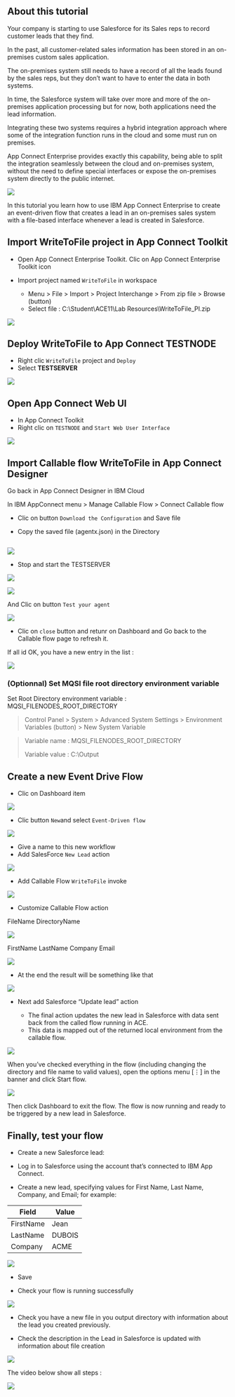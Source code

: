 

## About this tutorial

Your company is starting to use Salesforce for its Sales reps to record customer leads that they find. 

In the past, all customer-related sales information has been stored in an on-premises custom sales application. 

The on-premises system still needs to have a record of all the leads found by the sales reps, but they don’t want to have to enter the data in both systems. 

In time, the Salesforce system will take over more and more of the on-premises application processing but for now, both applications need the lead information. 

Integrating these two systems requires a hybrid integration approach where some of the integration function runs in the cloud and some must run on premises. 

App Connect Enterprise provides exactly this capability, being able to split the integration seamlessly between the cloud and on-premises system, without the need to define special interfaces or expose the on-premises system directly to the public internet.


![](./img/diagram.jpg)

In this tutorial you learn how to use IBM App Connect Enterprise to create an event-driven flow that creates a lead in an on-premises sales system with a file-based interface whenever a lead is created in Salesforce.

## Import WriteToFile project in App Connect Toolkit


- Open App Connect Enterprise Toolkit. Clic on App Connect Enterprise Toolkit icon

- Import project named `WriteToFile` in workspace
	- Menu > File > Import > Project Interchange > From zip file > Browse (button)
	- Select file : C:\Student\ACE11\Lab Resources\WriteToFile_PI.zip

![](./img/importprojectintoolkit.gif)


## Deploy WriteToFile to App Connect TESTNODE

- Right clic `WriteToFile` project and `Deploy`
- Select **TESTSERVER**

![](./img/deployprojecttonode.gif)


## Open App Connect Web UI

- In App Connect Toolkit 
- Right clic on `TESTNODE` and `Start Web User Interface`

![](./img/openwebui.gif)


## Import Callable flow WriteToFile in App Connect Designer

Go back in App Connect Designer in IBM Cloud

In IBM AppConnect menu > Manage Callable Flow > Connect Callable flow

- Clic on button `Download the Configuration` and Save file

- Copy the saved file (agentx.json) in the Directory 

```C:\ProgramData\IBM\MQSI\config\TESTNODE\TESTSERVER\iibswitch\agentx  of your "On Premise" App Connect component.
```

![](./img/importcallableflow.gif)

- Stop and start the TESTSERVER

![](./img/stoptestserver.png)

![](./img/starttestserver.png)

And Clic on button `Test your agent`

![](./img/testagent.png)

- Clic on `close` button and retunr on Dashboard and Go back to the Callable flow page to refresh it.

If all id OK, you have a new entry in the list :

![](./img/import-callableflow-writetofile.png)

### (Optionnal) Set MQSI file root directory environment variable

> 
Set Root Directory environment variable : MQSI_FILENODES_ROOT_DIRECTORY

> Control Panel > System > Advanced System Settings > Environment Variables (button) > New System Variable

>Variable name : MQSI_FILENODES_ROOT_DIRECTORY
>
>Variable value : C:\Output


## Create a new Event Drive Flow

- Clic on Dashboard item

![](./img/godashboard.gif)

- Clic button `New`and select `Event-Driven flow`

![](./img/newevent.gif)

- Give a name to this new workflow
- Add SalesForce `New Lead` action

![](./img/addslfaction.gif)

- Add Callable Flow `WriteToFile` invoke

![](./img/addcallableflow.gif)

- Customize Callable Flow action

FileName
DirectoryName

![](./img/customizecallableflow.gif)

FirstName
LastName
Company
Email

![](./img/customizecallableflow2.gif)

- At the end the result will be something like that

![](./img/callablesummary.png)

- Next add Salesforce “Update lead” action

	- The final action updates the new lead in Salesforce with data sent back from the called flow running in ACE. 
	- This data is mapped out of the returned local environment from the callable flow.

![](./img/addlaststep.gif)

When you’ve checked everything in the flow (including changing the directory and file name to valid values), open the options menu [⋮] in the banner and click Start flow. 

![](./img/startflow.gif)

Then click Dashboard to exit the flow. The flow is now running and ready to be triggered by a new lead in Salesforce.


## Finally, test your flow

- Create a new Salesforce lead:

- Log in to Salesforce using the account that’s connected to IBM App Connect.

- Create a new lead, specifying values for First Name, Last Name, Company, and Email; for example:

Field | Value
------------- | -------------
FirstName | Jean
LastName  | DUBOIS
Company  | ACME

![](./img/newlead.png)

- Save

- Check your flow is running successfully

![](./img/checkruning.png)

- Check you have a new file in you output directory with information about the lead you created previously.

- Check the description in the Lead in Salesforce is updated with information about file creation

![](./img/updatelead.png)

The video below show all steps :

![](./img/createlead.gif)
 